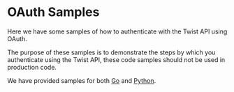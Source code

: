 # OAuth Samples

Here we have some samples of how to authenticate with the Twist API using OAuth.

The purpose of these samples is to demonstrate the steps by which you authenticate using the Twist API, these code samples should not be used in production code.

We have provided samples for both [Go](go/readme.md) and [Python](python/readme.md).